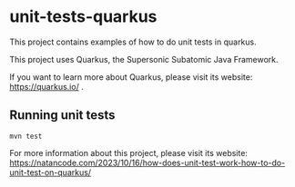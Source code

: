 # unit-tests-quarkus

This project contains examples of how to do unit tests in quarkus.

This project uses Quarkus, the Supersonic Subatomic Java Framework.

If you want to learn more about Quarkus, please visit its website: https://quarkus.io/ .

## Running unit tests

```shell script
mvn test
```
For more information about this project, please visit its website: https://natancode.com/2023/10/16/how-does-unit-test-work-how-to-do-unit-test-on-quarkus/
